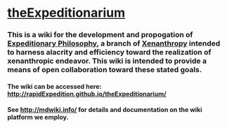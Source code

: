 [theExpeditionarium](http://rapidExpedition.github.io/theExpeditionarium/)
===========

### This is a wiki for the development and propogation of [Expeditionary Philosophy](http://xenanthropy.com/wiki/index.php?title=Main_Page#Expeditionary_Endeavor), a branch of [Xenanthropy](xenanthropy.com) intended to harness alacrity and efficiency toward the realization of xenanthropic endeavor.  This wiki is intended to provide a means of open collaboration toward these stated goals.

#### The wiki can be accessed here: http://rapidExpedition.github.io/theExpeditionarium/

#### See <http://mdwiki.info/> for details and documentation on the wiki platform we employ.


